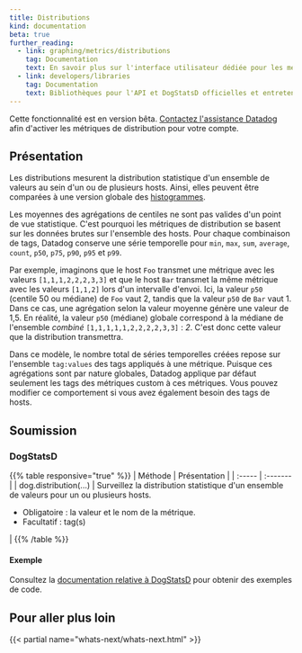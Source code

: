 ```yaml
---
title: Distributions
kind: documentation
beta: true
further_reading:
  - link: graphing/metrics/distributions
    tag: Documentation
    text: En savoir plus sur l'interface utilisateur dédiée pour les métriques de distribution
  - link: developers/libraries
    tag: Documentation
    text: Bibliothèques pour l'API et DogStatsD officielles et entretenues par la communauté
---
```

<div class="alert alert-warning">
Cette fonctionnalité est en version bêta. <a href="/help">Contactez l'assistance Datadog</a> afin d'activer les métriques de distribution pour votre compte.
</div>

## Présentation

Les distributions mesurent la distribution statistique d'un ensemble de valeurs au sein d'un ou de plusieurs hosts. Ainsi, elles peuvent être comparées à une version globale des [histogrammes][1].

Les moyennes des agrégations de centiles ne sont pas valides d'un point de vue statistique. C'est pourquoi les métriques de distribution se basent sur les données brutes sur l'ensemble des hosts. Pour chaque combinaison de tags, Datadog conserve une série temporelle pour `min`, `max`, `sum`, `average`, `count`, `p50`, `p75`, `p90`, `p95` et `p99`.

Par exemple, imaginons que le host `Foo` transmet une métrique avec les valeurs `[1,1,1,2,2,2,3,3]` et que le host `Bar` transmet la même métrique avec les valeurs `[1,1,2]` lors d'un intervalle d'envoi. Ici, la valeur `p50` (centile 50 ou médiane) de `Foo` vaut 2, tandis que la valeur `p50` de `Bar` vaut 1. Dans ce cas, une agrégation selon la valeur moyenne génère une valeur de 1,5. En réalité, la valeur `p50` (médiane) globale correspond à la médiane de l'ensemble *combiné* `[1,1,1,1,1,2,2,2,2,3,3]` : *2*. C'est donc cette valeur que la distribution transmettra.

Dans ce modèle, le nombre total de séries temporelles créées repose sur l'ensemble `tag:values` des tags appliqués à une métrique. Puisque ces agrégations sont par nature globales, Datadog applique par défaut seulement les tags des métriques custom à ces métriques. Vous pouvez modifier ce comportement si vous avez également besoin des tags de hosts.

## Soumission

### DogStatsD

{{% table responsive="true" %}}
| Méthode | Présentation |
| :----- | :------- |
| dog.distribution(...) | Surveillez la distribution statistique d'un ensemble de valeurs pour un ou plusieurs hosts.<ul><li>Obligatoire : la valeur et le nom de la métrique.</li><li>Facultatif : tag(s)</li></ul> |
{{% /table %}}

#### Exemple

Consultez la [documentation relative à DogStatsD][2] pour obtenir des exemples de code.

## Pour aller plus loin

{{< partial name="whats-next/whats-next.html" >}}

[1]: /fr/developers/metrics/histograms
[2]: /fr/developers/dogstatsd/data_types#distributions